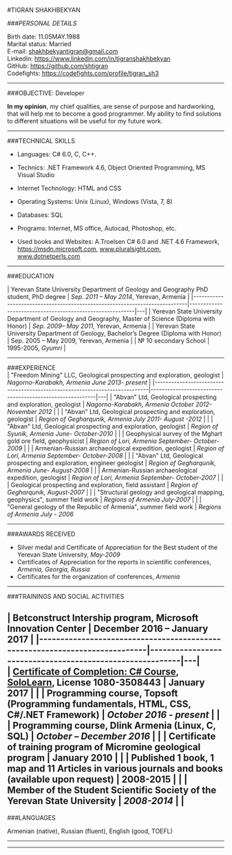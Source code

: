 #TIGRAN SHAKHBEKYAN

###_PERSONAL DETAILS_

Birth date: 11.05MAY.1988                                                                                                       
Marital status: Married   
E-mail:         <shakhbekyantigran@gmail.com>                  
Linkedin:       <https://www.linkedin.com/in/tigranshakhbekyan>                    
GitHub:         <https://github.com/shtigran>      
Codefights:     <https://codefights.com/profile/tigran_sh3>    

----
###OBJECTIVE: Developer

__In my opinion__, my chief qualities, are sense of purpose and hardworking, that
will help me to become a good programmer. My ability to find solutions to
different situations will be useful for my future work.

----
###TECHNICAL SKILLS

-   Languages: C\# 6.0, C, C++.
-   Technics: .NET Framework 4.6, Object Oriented Programming, MS Visual Studio

-   Internet Technology: HTML and CSS

-   Operating Systems: Unix (Linux), Windows (Vista, 7, 8)

-   Databases: SQL

-   Programs: Internet, MS office, Autocad, Photoshop, etc.
-   Used books and Websites: A.Troelsen C# 6.0 and .NET 4.6 Framework,  https://msdn.microsoft.com,      www.pluralsight.com,      www.dotnetperls.com  

----
###EDUCATION

| Yerevan State University Department of Geology and Geography PhD student, PhD degree      | *Sep. 2011 – May 2014*,  Yerevan, Armenia |
|----------------------------------------------------------------------------|----------------------------------------------------------|---|
| Yerevan State University  Department of Geology and Geography, Master of Science (Diploma with Honor)  | *Sep. 2009– May 2011*, Yerevan, Armenia  |
| Yerevan State University Department of Geology, Bachelor’s Degree (Diploma with Honor)                      | Sep. 2005 – May 2009, Yerevan, Armenia     |
| № 10 secondary School            |   1995-2005, *Gyumri*   |

  ----
  
###EXPERIENCE                                                                                                                                 
| "Freedom Mining" LLC, Geological prospecting and exploration, geologist           | *Nagorno-Karabakh, Armenia June 2013- present*  |
|----------------------------------------------------------------------------|----------------------------------------------------------|---|
| "Abvan" Ltd, Geological prospecting and exploration, geologist             | *Nagorno-Karabakh, Armenia October 2012- November 2012*  |   |
| "Abvan" Ltd, Geological prospecting and exploration, geologist             | *Region of Gegharqunik, Armenia July 2011- August -2012* |   |
| "Abvan" Ltd, Geological prospecting and exploration, geologist             | *Region of Syunik, Armenia June- October-2010*           |   |
| Geophysical survey of the Mghart gold ore field, geophysicist              | *Region of Lori, Armenia September- October-2009*        |   |
| Armenian-Russian archaeological expedition, geologist                      | *Region of Lori, Armenia September- October-2008*        |   |
| "Abvan" Ltd, Geological prospecting and exploration, engineer geologist    | *Region of Gegharqunik, Armenia June- August-2008*       |   |
| Armenian-Russian archaeological expedition, geologist                      | *Region of Lori, Armenia September- October-2007*        |   |
| Geological prospecting and exploration, field assistant                    | *Region of Gegharqunik,*  *August-2007*                  |   |
| "Structural geology and geological mapping, geophysics", summer field work | *Regions of Armenia July-2007*                           |   |
| "General geology of the Republic of Armenia", summer field work            | *Regions of Armenia* *July - 2006*                       

----

###AWARDS RECEIVED   

-   Silver medal and Certificate of Appreciation for the Best student of the
    Yerevan State University, *May-2009*     
-   Certificates of Appreciation for the reports in scientific conferences, *Armenia, Georgia, Russia* 
-   Certificates for the organization of conferences, *Armenia*  

----   
       
###TRAININGS AND SOCIAL ACTIVITIES
  
| Betconstruct Intership program, Microsoft Innovation Center          | December 2016 – January 2017 |
|----------------------------------------------------------------------------|----------------------------------------------------------|---|                                                                                                                                
| [Certificate of Completion: C\# Course](https://www.linkedin.com/redir/redirect?url=https%3A%2F%2Fwww%2Esololearn%2Ecom%2FProfile%2F3508443%2F&urlhash=53C6&trk=profile_certification_company_title), [SoloLearn](https://www.linkedin.com/company/9435690?trk=prof-certification-org_name), License 1080-3508443 | January 2017                   |   |
| Programming course, Topsoft (Programming fundamentals, HTML, CSS, C\#/.NET Framework)                                                                                                                                                                                                                             | *October 2016 - present*       |   |
| Programming course, Dlink Armenia (Linux, C, SQL)                                                                                                                                                                                                                                                                 | *October – December 2016*      |   |
| Certificate of training program of Micromine geological program                                                                                                                                                                                                                                                   | January 2010                   |   |
| Published 1 book, 1 map and 11 Articles in various journals and books (available upon request)                                                                                                                                                                                                                    |  2008-2015                           |   |
| Member of the Student Scientific Society of the Yerevan State University                                                                                                                                                                                                                                          | *2008-2014*                    |   |
----

###LANGUAGES

Armenian (native), Russian (fluent), English (good, TOEFL)

----

----
